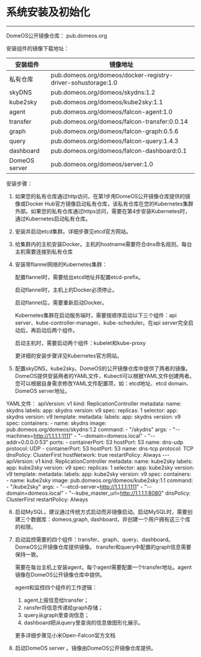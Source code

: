 # 系统安装及初始化
---
 DomeOS公开镜像仓库： pub.domeos.org
 
安装组件的镜像下载地址：

| 安装组件| 镜像地址 |
| -- | -- |
| 私有仓库 | pub.domeos.org/domeos/docker-registry-driver-sohustorage:1.0 |
| skyDNS | pub.domeos.org/domeos/skydns:1.2|
| kube2sky | pub.domeos.org/domeos/kube2sky:1.1 |
| agent | pub.domeos.org/domeos/falcon-agent:1.0|
| transfer | pub.domeos.org/domeos/falcon-transfer:0.0.14 |
| graph | pub.domeos.org/domeos/falcon-graph:0.5.6 |
| query | pub.domeos.org/domeos/falcon-query:1.4.3 |
| dashboard | pub.domeos.org/domeos/falcon-dashboard:0.1 |
| DomeOS server | pub.domeos.org/domeos/server:1.0 |

安装步骤：

1. 如果您的私有仓库通过http访问，在第1步用DomeOS公开镜像仓库提供的镜像或Docker Hub官方镜像启动私有仓库，该私有仓库在您的Kubernetes集群外部。如果您的私有仓库通过https访问，需要在第4步安装Kubernetes时，通过Kubernetes启动私有仓库。

2. 安装并启动etcd集群。详细步骤见etcd官方网站。

3. 给集群内的主机安装Docker。主机的hostname需要符合dns命名规则。每台主机需要连接到私有仓库

4. 安装带flannel网络的Kubernetes集群：

   配置flannel时，需要给出etcd地址并配置etcd-prefix。
   
   启动flannel时，主机上的Docker必须停止。
   
   启动flannel后，需要重新启动Docker。
   
   Kubernetes集群在启动服务端时，需要按顺序启动以下三个组件：api server、kube-controller-manager、kube-scheduler。在api server完全启动后，再启动后两个组件。      
   
   启动主机时，需要启动两个组件：kubelet和kube-proxy                            
   
   更详细的安装步骤详见Kubernetes官方网站。

5. 配置skyDNS，kube2sky。DomeOS的公开镜像仓库中提供了两者的镜像。DomeOS提供安装两者的YAML文件，Kubectl可以根据YAML文件创建两者。您可以根据自身需求修改YAML文件配置项，如：etcd地址、etcd domain、DomeOS server地址。

 YAML文件：
       apiVersion: v1
       kind: ReplicationController
       metadata:
         name: skydns
         labels:
           app: skydns
           version: v9
       spec:
         replicas: 1
         selector:
           app: skydns
           version: v9
         template:
           metadata:
             labels:
               app: skydns
               version: v9
           spec:
             containers:
               - name: skydns
                 image: pub.domeos.org/domeos/skydns:1.2
                 command:
                   - "/skydns"
                 args:
                   - "--machines=http://1.1.1.1:1111"
                   - "--domain=domeos.local"
                   - "--addr=0.0.0.0:53"
                 ports:
                   - containerPort: 53
                     hostPort: 53
                     name: dns-udp
                     protocol: UDP
                   - containerPort: 53
                     hostPort: 53
                     name: dns-tcp
                     protocol: TCP
                 dnsPolicy: ClusterFirst
                 hostNetwork: true
                 restartPolicy: Always
       ---
       apiVersion: v1
       kind: ReplicationController
       metadata:
         name: kube2sky
         labels:
           app: kube2sky
           version: v9
       spec:
         replicas: 1
         selector:
           app: kube2sky
           version: v9
         template:
           metadata:
             labels:
               app: kube2sky
               version: v9
           spec:
             containers:
              - name: kube2sky
                 image: pub.domeos.org/domeos/kube2sky:1.1
                 command:
                   - "/kube2sky"
                 args:
                   - "--etcd-server=http://1.1.1.1:1111"
                   - "--domain=domeos.local"
                   - "--kube_master_url=http://1.1.1.1:8080"
                 dnsPolicy: ClusterFirst
                 restartPolicy: Always


6. 启动MySQL，建议通过传统方式启动而非镜像启动。启动MySQL时，需要创建三个数据库：domeos,graph, dashboard，并创建一个用户拥有这三个库的权限。

7. 启动监控需要的四个组件：transfer、graph、query、dashboard。DomeOS公开镜像仓库提供镜像。 transfer和query中配置的graph信息需要保持一致。

   需要在每台主机上安装agent，每个agent需要配置一个transfer地址。agent镜像在DomeOS公开镜像仓库中提供。
   
   agent和监控四个组件的工作逻辑：
   1. agent上报信息给transfer；
   2. ransfer将信息传递给graph存储；
   3. query从graph里查询信息；
   4. dashboard把从query里查询的信息做图形化展示。
   
    更多详细步骤见小米Open-Falcon官方文档

8. 启动DomeOS server 。镜像由DomeOS公开镜像仓库提供。